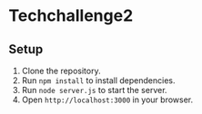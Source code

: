 # Techchallenge2

## Setup
1. Clone the repository.
2. Run `npm install` to install dependencies.
3. Run `node server.js` to start the server.
4. Open `http://localhost:3000` in your browser.

